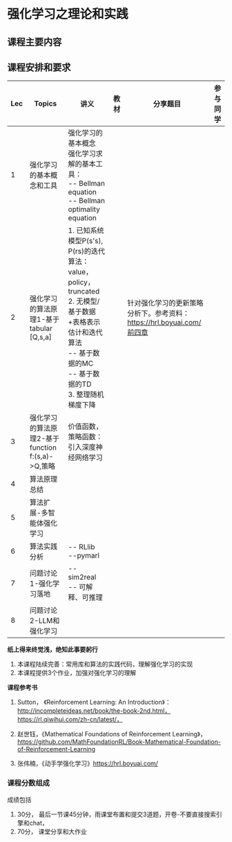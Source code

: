 # **强化学习之理论和实践**

## 课程主要内容

## 课程安排和要求

| Lec  | Topics                                           | 讲义                                                         | 教材 | 分享题目                                                     | 参与同学 |
| ---- | ------------------------------------------------ | ------------------------------------------------------------ | ---- | ------------------------------------------------------------ | -------- |
| 1    | 强化学习的基本概念和工具                         | 强化学习的基本概念 <br />强化学习求解的基本工具：<br />    -- Bellman equation<br />    -- Bellman optimality equation |      |                                                              |          |
| 2    | 强化学习的算法原理1-基于tabular [Q,s,a]          | 1. 已知系统模型P(s's), P(rs)的迭代算法：value，policy，truncated<br />2.  无模型/基于数据+表格表示估计和迭代算法<br />     -- 基于数据的MC<br />     -- 基于数据的TD<br />  3. 整理随机梯度下降 |      | 针对强化学习的更新策略分析下。参考资料：https://hrl.boyuai.com/前四章 |          |
| 3    | 强化学习的算法原理2-基于function f:(s,a)->Q,策略 | 价值函数，策略函数：引入深度神经网络学习                     |      |                                                              |          |
| 4    | 算法原理总结                                     |                                                              |      |                                                              |          |
| 5    | 算法扩展-多智能体强化学习                        |                                                              |      |                                                              |          |
| 6    | 算法实践分析                                     | -- RLlib<br />--pymarl                                       |      |                                                              |          |
| 7    | 问题讨论1-强化学习落地                           | -- sim2real<br /> -- 可解释、可推理                          |      |                                                              |          |
| 8    | 问题讨论2-LLM和强化学习                          |                                                              |      |                                                              |          |



**纸上得来终觉浅，绝知此事要躬行**

1. 本课程陆续完善：常用库和算法的实践代码，理解强化学习的实现
2. 本课程提供3个作业，加强对强化学习的理解



**课程参考书**

1. Sutton， 《Reinforcement Learning: An Introduction》：http://incompleteideas.net/book/the-book-2nd.html，https://rl.qiwihui.com/zh-cn/latest/，

2. 赵世钰，《Mathematical Foundations of Reinforcement Learning》，https://github.com/MathFoundationRL/Book-Mathematical-Foundation-of-Reinforcement-Learning

3. 张伟楠，《动手学强化学习》https://hrl.boyuai.com/

   

### 课程分数组成

成绩包括

1. 30分， 最后一节课45分钟，雨课堂布置和提交3道题，开卷-不要直接搜索引擎和chat， 
2. 70分， 课堂分享和大作业


